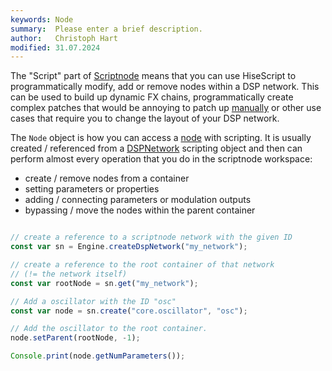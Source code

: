 ```yaml
---
keywords: Node
summary:  Please enter a brief description.
author:   Christoph Hart
modified: 31.07.2024
---
```

  
The "Script" part of [Scriptnode](/scriptnode) means that you can use HiseScript to programmatically modify, add or remove nodes within a DSP network. This can be used to build up dynamic FX chains, programmatically create complex patches that would be annoying to patch up [manually](/working-with-hise/hise-interface/scriptnode-editor) or other use cases that require you to change the layout of your DSP network.
  
The `Node` object is how you can access a [node](/scriptnode/list) with scripting. It is usually created / referenced from a [DSPNetwork](/scripting/scripting-api/dspnetwork) scripting object and then can perform almost every operation that you do in the scriptnode workspace:

- create / remove nodes from a container
- setting parameters or properties
- adding / connecting parameters or modulation outputs
- bypassing / move the nodes within the parent container

```javascript

// create a reference to a scriptnode network with the given ID
const var sn = Engine.createDspNetwork("my_network");

// create a reference to the root container of that network
// (!= the network itself)
const var rootNode = sn.get("my_network");

// Add a oscillator with the ID "osc"
const var node = sn.create("core.oscillator", "osc");

// Add the oscillator to the root container.
node.setParent(rootNode, -1);

Console.print(node.getNumParameters());
```